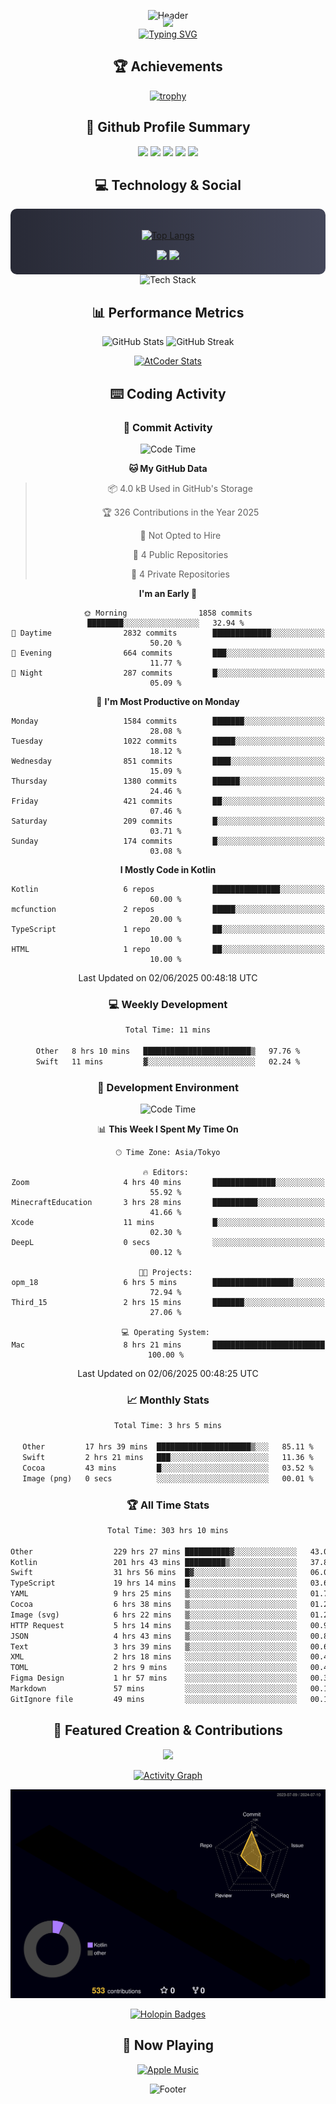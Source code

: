 <div align="center">
  
![Header](https://capsule-render.vercel.app/api?type=waving&color=gradient&customColorList=12&height=300&section=header&text=Welcome%20to%20Batapii's%20Universe&fontSize=50&animation=fadeIn&fontAlignY=40&desc=Android%20Developer%20|%20Kotlin%20LOVE%20)

<div style="margin-top: -20px;">
  <img src="https://readme-typing-svg.herokuapp.com/?lines=Crafting+Android+Experiences;Building+Tomorrow's+Apps+Today;Always+Learning,+Always+Growing&font=Fira%20Code&center=true&width=440&height=45&color=f75c7e&vCenter=true&size=22&pause=1000">
</div>

<a href="https://git.io/typing-svg">
  <img src="https://readme-typing-svg.demolab.com?font=Fira+Code&weight=600&size=28&duration=4000&pause=1000&center=true&vCenter=true&width=800&lines=Hey+there!+I'm+Batapii+%F0%9F%91%8B;Android+Developer+from+Japan+%F0%9F%87%AF%F0%9F%87%B5" alt="Typing SVG" />
</a>

## 🏆 Achievements

[![trophy](https://github-profile-trophy.vercel.app/?username=batapii&theme=onestar&no-frame=true&no-bg=true&column=8&rank=SECRET,SSS,SS,S,AAA,AA,A,B,C,?&margin-w=10&margin-h=10)](https://github.com/ryo-ma/github-profile-trophy)

## 🎯 Github Profile Summary

<div align="center">
  <img src="http://github-profile-summary-cards.vercel.app/api/cards/profile-details?username=batapii&theme=radical" />
  <img src="http://github-profile-summary-cards.vercel.app/api/cards/repos-per-language?username=batapii&theme=radical" />
  <img src="http://github-profile-summary-cards.vercel.app/api/cards/most-commit-language?username=batapii&theme=radical" />
  <img src="http://github-profile-summary-cards.vercel.app/api/cards/stats?username=batapii&theme=radical" />
  <img src="http://github-profile-summary-cards.vercel.app/api/cards/productive-time?username=batapii&theme=radical" />
</div>

## 💻 Technology & Social

<div align="center" style="background: linear-gradient(to right, #282A36, #44475A); padding: 20px; border-radius: 10px;">

[![Top Langs](https://github-readme-stats.vercel.app/api/top-langs/?username=batapii
)](https://github.com/anuraghazra/github-readme-stats)

<div style="margin-top: 15px">
<a href="https://github.com/batapii"><img src="https://img.shields.io/github/followers/batapii?style=for-the-badge&logo=github&label=Follow&color=ff6e96&labelColor=282A36"/></a>
<a href="https://twitter.com/batapii3939"><img src="https://img.shields.io/twitter/follow/batapii?style=for-the-badge&logo=twitter&color=1DA1F2&labelColor=282A36&label= Twitter"/></a>
</div>

</div>

<div align="center">
<img src="https://github-readme-tech-stack.vercel.app/api/cards?title=Tech+Stack&align=center&titleAlign=center&fontSize=20&lineHeight=10&lineCount=4&theme=github_dark&width=800&bg=%230D1117&badge=%23161B22&border=%2321262D&titleColor=%2358A6FF&line1=kotlin%2Ckotlin%2C0095D5%3Bandroid%2Candroid%2C00ff00%3Bjetpackcompose%2Cjetpack%2C4285F4%3B&line2=swift%2Cswift%2CFA7343%3Bfirebase%2Cfirebase%2CFFCA28%3Bgithub%2Cgithub%2C181717%3B&line3=typescript%2Ctypescript%2C3178C6%3Bgraphql%2Cgraphql%2CE10098%3Bsupabase%2Csupabase%2C3FCF8E%3B&line4=gradle%2Cgradle%2C02303A%3Bgitkraken%2Cgitkraken%2C179287%3Bpostman%2Cpostman%2CFF6C37%3B" alt="Tech Stack" />
</div>



## 📊 Performance Metrics

<div align="center">

![GitHub Stats](https://github-readme-stats.vercel.app/api?username=batapii&show_icons=true&theme=radical&hide_border=true&bg_color=0D1117)
![GitHub Streak](https://github-readme-streak-stats.herokuapp.com/?user=batapii&theme=radical&hide_border=true&background=0D1117)

[![AtCoder Stats](https://atcoder-readme-stats.vercel.app/stats/batapii3939?theme=dark&show_history=5&width=495)](https://github.com/iwbc-mzk/atcoder-readme-stats)

</div>

## ⌨️ Coding Activity

### 🌟 Commit Activity
<!--START_SECTION:commit-stats-->
![Code Time](http://img.shields.io/badge/Code%20Time-535%20hrs%2035%20mins-blue)

**🐱 My GitHub Data** 

> 📦 4.0 kB Used in GitHub's Storage 
 > 
> 🏆 326 Contributions in the Year 2025
 > 
> 🚫 Not Opted to Hire
 > 
> 📜 4 Public Repositories 
 > 
> 🔑 4 Private Repositories 
 > 
**I'm an Early 🐤** 

```text
🌞 Morning                1858 commits        ████████░░░░░░░░░░░░░░░░░   32.94 % 
🌆 Daytime                2832 commits        █████████████░░░░░░░░░░░░   50.20 % 
🌃 Evening                664 commits         ███░░░░░░░░░░░░░░░░░░░░░░   11.77 % 
🌙 Night                  287 commits         █░░░░░░░░░░░░░░░░░░░░░░░░   05.09 % 
```
📅 **I'm Most Productive on Monday** 

```text
Monday                   1584 commits        ███████░░░░░░░░░░░░░░░░░░   28.08 % 
Tuesday                  1022 commits        █████░░░░░░░░░░░░░░░░░░░░   18.12 % 
Wednesday                851 commits         ████░░░░░░░░░░░░░░░░░░░░░   15.09 % 
Thursday                 1380 commits        ██████░░░░░░░░░░░░░░░░░░░   24.46 % 
Friday                   421 commits         ██░░░░░░░░░░░░░░░░░░░░░░░   07.46 % 
Saturday                 209 commits         █░░░░░░░░░░░░░░░░░░░░░░░░   03.71 % 
Sunday                   174 commits         █░░░░░░░░░░░░░░░░░░░░░░░░   03.08 % 
```


**I Mostly Code in Kotlin** 

```text
Kotlin                   6 repos             ███████████████░░░░░░░░░░   60.00 % 
mcfunction               2 repos             █████░░░░░░░░░░░░░░░░░░░░   20.00 % 
TypeScript               1 repo              ██░░░░░░░░░░░░░░░░░░░░░░░   10.00 % 
HTML                     1 repo              ██░░░░░░░░░░░░░░░░░░░░░░░   10.00 % 
```




 Last Updated on 02/06/2025 00:48:18 UTC
<!--END_SECTION:commit-stats-->

### 💻 Weekly Development
<!--START_SECTION:wakatime-->

```txt
Total Time: 11 mins

Other   8 hrs 10 mins   ████████████████████████▒   97.76 %
Swift   11 mins         ▓░░░░░░░░░░░░░░░░░░░░░░░░   02.24 %
```

<!--END_SECTION:wakatime-->

### 🔨 Development Environment
<!--START_SECTION:dev-stats-->
![Code Time](http://img.shields.io/badge/Code%20Time-535%20hrs%2035%20mins-blue)

📊 **This Week I Spent My Time On** 

```text
🕑︎ Time Zone: Asia/Tokyo

🔥 Editors: 
Zoom                     4 hrs 40 mins       ██████████████░░░░░░░░░░░   55.92 % 
MinecraftEducation       3 hrs 28 mins       ██████████░░░░░░░░░░░░░░░   41.66 % 
Xcode                    11 mins             █░░░░░░░░░░░░░░░░░░░░░░░░   02.30 % 
DeepL                    0 secs              ░░░░░░░░░░░░░░░░░░░░░░░░░   00.12 % 

🐱‍💻 Projects: 
opm_18                   6 hrs 5 mins        ██████████████████░░░░░░░   72.94 % 
Third_15                 2 hrs 15 mins       ███████░░░░░░░░░░░░░░░░░░   27.06 % 

💻 Operating System: 
Mac                      8 hrs 21 mins       █████████████████████████   100.00 % 
```


 Last Updated on 02/06/2025 00:48:25 UTC
<!--END_SECTION:dev-stats-->

### 📈 Monthly Stats
<!--START_SECTION:wakamonth-->

```txt
Total Time: 3 hrs 5 mins

Other         17 hrs 39 mins  █████████████████████▒░░░   85.11 %
Swift         2 hrs 21 mins   ███░░░░░░░░░░░░░░░░░░░░░░   11.36 %
Cocoa         43 mins         █░░░░░░░░░░░░░░░░░░░░░░░░   03.52 %
Image (png)   0 secs          ░░░░░░░░░░░░░░░░░░░░░░░░░   00.01 %
```

<!--END_SECTION:wakamonth-->

### 🏆 All Time Stats
<!--START_SECTION:wakaalltime-->

```txt
Total Time: 303 hrs 10 mins

Other                  229 hrs 27 mins ██████████▓░░░░░░░░░░░░░░   43.08 %
Kotlin                 201 hrs 43 mins █████████▒░░░░░░░░░░░░░░░   37.87 %
Swift                  31 hrs 56 mins  █▓░░░░░░░░░░░░░░░░░░░░░░░   06.00 %
TypeScript             19 hrs 14 mins  █░░░░░░░░░░░░░░░░░░░░░░░░   03.61 %
YAML                   9 hrs 25 mins   ▒░░░░░░░░░░░░░░░░░░░░░░░░   01.77 %
Cocoa                  6 hrs 38 mins   ▒░░░░░░░░░░░░░░░░░░░░░░░░   01.25 %
Image (svg)            6 hrs 22 mins   ▒░░░░░░░░░░░░░░░░░░░░░░░░   01.20 %
HTTP Request           5 hrs 14 mins   ▒░░░░░░░░░░░░░░░░░░░░░░░░   00.98 %
JSON                   4 hrs 43 mins   ▒░░░░░░░░░░░░░░░░░░░░░░░░   00.89 %
Text                   3 hrs 39 mins   ▒░░░░░░░░░░░░░░░░░░░░░░░░   00.69 %
XML                    2 hrs 18 mins   ░░░░░░░░░░░░░░░░░░░░░░░░░   00.43 %
TOML                   2 hrs 9 mins    ░░░░░░░░░░░░░░░░░░░░░░░░░   00.41 %
Figma Design           1 hr 57 mins    ░░░░░░░░░░░░░░░░░░░░░░░░░   00.37 %
Markdown               57 mins         ░░░░░░░░░░░░░░░░░░░░░░░░░   00.18 %
GitIgnore file         49 mins         ░░░░░░░░░░░░░░░░░░░░░░░░░   00.16 %
```

<!--END_SECTION:wakaalltime-->


## 🌟 Featured Creation & Contributions

<div align="center">
  <a href="https://github.com/batapii/ToDoSNS">
    <img src="https://github-readme-stats.vercel.app/api/pin/?username=batapii&repo=ToDoSNS&theme=radical&hide_border=true&bg_color=0D1117" />
  </a>

[![Activity Graph](https://github-readme-activity-graph.vercel.app/graph?username=batapii&custom_title=Contribution%20Graph&hide_border=true&theme=radical&bg_color=0D1117)](https://github.com/ashutosh00710/github-readme-activity-graph)

![3D Contrib](./profile-3d-contrib/profile-night-rainbow.svg)

[![Holopin Badges](https://holopin.me/batapii)](https://holopin.io/@batapii)

</div>

## 🎵 Now Playing

<div align="center">
  
[![Apple Music](https://music-profile.rayriffy.com/theme/dark.svg?uid=001005.6598667d2ffd4a10a4f429edd0ba24c4.1156)](https://github.com/rayriffy/apple-music-github-profile)

</div>

![Footer](https://capsule-render.vercel.app/api?type=waving&color=gradient&customColorList=12&height=100&section=footer)

</div>
